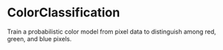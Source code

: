 # ColorClassification
Train a probabilistic color model from pixel data to distinguish among red, green, and blue pixels.
